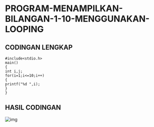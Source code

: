 # PROGRAM-MENAMPILKAN-BILANGAN-1-10-MENGGUNAKAN-LOOPING



## CODINGAN LENGKAP

    #include<stdio.h>
    main()
    {
    int i,j;
    for(i=1;i<=10;i++)
    {
    printf("%d ",i);
    }
    }
## HASIL CODINGAN
![img](https://github.com/dindapuspitadewi/PROGRAM-MENAMPILKAN-BILANGAN-1-10-MENGGUNAKAN-LOOPING/blob/master/menampilkan%201-10%20menggunakan%20loop.png?raw=true)
